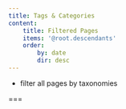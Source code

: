 ```yaml
---
title: Tags & Categories
content:
    title: Filtered Pages
    items: '@root.descendants'
    order:
        by: date
        dir: desc
---
```


- filter all pages by taxonomies

===
